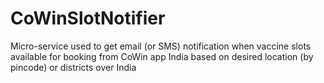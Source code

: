 # CoWinSlotNotifier
Micro-service used to get email (or SMS) notification when vaccine slots available for booking from CoWin app India based on desired location (by pincode) or districts over India
